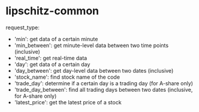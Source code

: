 # lipschitz-common

request_type:
- 'min': get data of a certain minute
- 'min_between': get minute-level data between two time points (inclusive)
- 'real_time': get real-time data
- 'day': get data of a certain day
- 'day_between': get day-level data between two dates (inclusive)
- 'stock_name': find stock name of the code
- 'trade_day': determine if a certain day is a trading day (for A-share only)
- 'trade_day_between': find all trading days between two dates (inclusive, for A-share only)
- 'latest_price': get the latest price of a stock